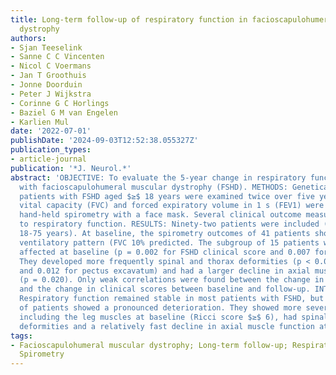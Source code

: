 ```yaml
---
title: Long-term follow-up of respiratory function in facioscapulohumeral muscular
  dystrophy
authors:
- Sjan Teeselink
- Sanne C C Vincenten
- Nicol C Voermans
- Jan T Groothuis
- Jonne Doorduin
- Peter J Wijkstra
- Corinne G C Horlings
- Baziel G M van Engelen
- Karlien Mul
date: '2022-07-01'
publishDate: '2024-09-03T12:52:38.055327Z'
publication_types:
- article-journal
publication: '*J. Neurol.*'
abstract: 'OBJECTIVE: To evaluate the 5-year change in respiratory function in patients
  with facioscapulohumeral muscular dystrophy (FSHD). METHODS: Genetically confirmed
  patients with FSHD aged $≥$ 18 years were examined twice over five years. Forced
  vital capacity (FVC) and forced expiratory volume in 1 s (FEV1) were measured using
  hand-held spirometry with a face mask. Several clinical outcome measures were correlated
  to respiratory function. RESULTS: Ninety-two patients were included (57% male, age
  18-75 years). At baseline, the spirometry outcomes of 41 patients showed a restrictive
  ventilatory pattern (FVC 10% predicted. The subgroup of 15 patients was more severely
  affected at baseline (p = 0.002 for FSHD clinical score and 0.007 for Ricci score).
  They developed more frequently spinal and thorax deformities (p < 0.001 for kyphoscoliosis
  and 0.012 for pectus excavatum) and had a larger decline in axial muscle function
  (p = 0.020). Only weak correlations were found between the change in FVC% predicted
  and the change in clinical scores between baseline and follow-up. INTERPRETATION:
  Respiratory function remained stable in most patients with FSHD, but a subgroup
  of patients showed a pronounced deterioration. They showed more severe muscle weakness
  including the leg muscles at baseline (Ricci score $≥$ 6), had spinal and thorax
  deformities and a relatively fast decline in axial muscle function at follow-up.'
tags:
- Facioscapulohumeral muscular dystrophy; Long-term follow-up; Respiratory function;
  Spirometry
---
```

